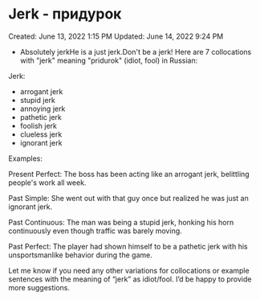 # Jerk - придурок

Created: June 13, 2022 1:15 PM
Updated: June 14, 2022 9:24 PM

- Absolutely jerkHe is a just jerk.Don't be a jerk!
Here are 7 collocations with "jerk" meaning "pridurok" (idiot, fool) in Russian:

Jerk:

- arrogant jerk
- stupid jerk 
- annoying jerk
- pathetic jerk 
- foolish jerk
- clueless jerk
- ignorant jerk

Examples: 

Present Perfect: 
The boss has been acting like an arrogant jerk, belittling people's work all week.

Past Simple:
She went out with that guy once but realized he was just an ignorant jerk.  

Past Continuous:
The man was being a stupid jerk, honking his horn continuously even though traffic was barely moving.

Past Perfect: 
The player had shown himself to be a pathetic jerk with his unsportsmanlike behavior during the game.

Let me know if you need any other variations for collocations or example sentences with the meaning of “jerk” as idiot/fool. I’d be happy to provide more suggestions.